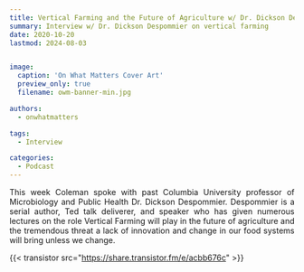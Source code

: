 ```yaml
---
title: Vertical Farming and the Future of Agriculture w/ Dr. Dickson Despommier
summary: Interview w/ Dr. Dickson Despommier on vertical farming
date: 2020-10-20
lastmod: 2024-08-03


image:
  caption: 'On What Matters Cover Art'
  preview_only: true
  filename: owm-banner-min.jpg

authors:
  - onwhatmatters

tags:
  - Interview

categories: 
  - Podcast
---
```


<div style="text-align: justify">
This week Coleman spoke with past Columbia University professor of Microbiology and Public Health Dr. Dickson Despommier. Despommier is a serial author, Ted talk deliverer, and speaker who has given numerous lectures on the role Vertical Farming will play in the future of agriculture and the tremendous threat a lack of innovation and change in our food systems will bring unless we change.

{{< transistor src="https://share.transistor.fm/e/acbb676c" >}}
</div>